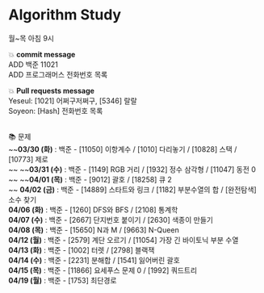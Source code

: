 # Algorithm Study
월~목 아침 9시

<p>
	💥 <b>commit message</b></br>
	ADD 백준 11021</br>
	ADD 프로그래머스 전화번호 목록</br>
</p>

<p>
	💥 <b>Pull requests message</b></br>
	Yeseul: [1021] 어쩌구저쩌구, [5346] 랄랄</br>
	Soyeon: [Hash] 전화번호 목록</br>
</p>
</br>
📚 문제</br>
~~<b>03/30 (화)</b> : 백준 - [11050] 이항계수 / [1010] 다리놓기 / [10828] 스택 / [10773] 제로</br>~~
~~<b>03/31 (수)</b> : 백준 - [1149] RGB 거리 / [1932] 정수 삼각형 / [11047] 동전 0</br>~~
~~<b>04/01 (목)</b> : 백준 - [9012] 괄호 / [18258] 큐 2</br>~~
<b>04/02 (금)</b> : 백준 - [14889] 스타트와 링크 / [1182] 부분수열의 합 / [완전탐색] 소수 찾기</br>
<b>04/06 (화)</b> : 백준 - [1260] DFS와 BFS / [2108] 통계학</br>
<b>04/07 (수)</b> : 백준 - [2667] 단지번호 붙이기 / [2630] 색종이 만들기</br>
<b>04/08 (목)</b> : 백준 - [15650] N과 M / [9663] N-Queen</br>
<b>04/12 (월)</b> : 백준 - [2579] 계단 오르기 / [11054] 가장 긴 바이토닉 부분 수열</br>
<b>04/13 (화)</b> : 백준 - [1002] 터렛 / [2798] 블랙잭</br>
<b>04/14 (수)</b> : 백준 - [2231] 분해합 / [1541] 잃어버린 괄호</br>
<b>04/15 (목)</b> : 백준 - [11866] 요세푸스 문제 0 / [1992] 쿼드트리</br>
<b>04/19 (월)</b> : 백준 - [1753] 최단경로
